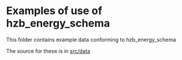 # Examples of use of hzb_energy_schema

This folder contains example data conforming to hzb_energy_schema

The source for these is in [src/data](../src/data/examples)
